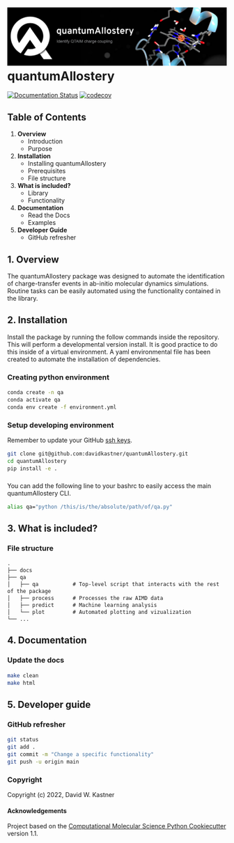 ![Graphical Summary of README](docs/_static/header.webp)
quantumAllostery
==============================
[//]: # (Badges)
[![Documentation Status](https://readthedocs.org/projects/quantumallostery/badge/?version=latest)](https://quantumallostery.readthedocs.io/en/latest/?badge=latest)
[![codecov](https://codecov.io/gh/davidkastner/quantumAllostery/branch/main/graph/badge.svg?token=lGnUIVeGit)](https://codecov.io/gh/davidkastner/quantumAllostery)


## Table of Contents
1. **Overview**
    * Introduction
    * Purpose
2. **Installation**
    * Installing quantumAllostery
    * Prerequisites
    * File structure
3. **What is included?**
    * Library
    * Functionality
4. **Documentation**
    * Read the Docs
    * Examples
5. **Developer Guide**
    * GitHub refresher


## 1. Overview
The quantumAllostery package was designed to automate the identification of charge-transfer events in ab-initio molecular dynamics simulations. Routine tasks can be easily automated using the functionality contained in the library.


## 2. Installation
Install the package by running the follow commands inside the repository. This will perform a developmental version install. It is good practice to do this inside of a virtual environment. A yaml environmental file has been created to automate the installation of dependencies.

### Creating python environment
```bash
conda create -n qa
conda activate qa
conda env create -f environment.yml
```

### Setup developing environment
Remember to update your GitHub [ssh keys](https://docs.github.com/en/authentication/connecting-to-github-with-ssh/adding-a-new-ssh-key-to-your-github-account).
```bash
git clone git@github.com:davidkastner/quantumAllostery.git
cd quantumAllostery
pip install -e .
```

###
You can add the following line to your bashrc to easily access the main quantumAllostery CLI.
```bash
alias qa="python /this/is/the/absolute/path/of/qa.py"
```


## 3. What is included?
### File structure
```
.
├── docs
├── qa
│   ├── qa           # Top-level script that interacts with the rest of the package
│   ├── process      # Processes the raw AIMD data
│   ├── predict      # Machine learning analysis
│   └── plot         # Automated plotting and vizualization 
└── ...
```


## 4. Documentation
### Update the docs
```bash
make clean
make html
```


## 5. Developer guide
### GitHub refresher
```bash
git status
git add .
git commit -m "Change a specific functionality"
git push -u origin main
```


### Copyright
Copyright (c) 2022, David W. Kastner


#### Acknowledgements
Project based on the 
[Computational Molecular Science Python Cookiecutter](https://github.com/molssi/cookiecutter-cms) version 1.1.
